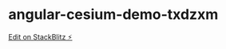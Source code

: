 # angular-cesium-demo-txdzxm

[Edit on StackBlitz ⚡️](https://stackblitz.com/edit/angular-cesium-demo-txdzxm)